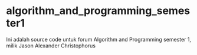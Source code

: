 # algorithm_and_programming_semester1
Ini adalah source code untuk forum Algorithm and Programming semester 1, milik Jason Alexander Christophorus
